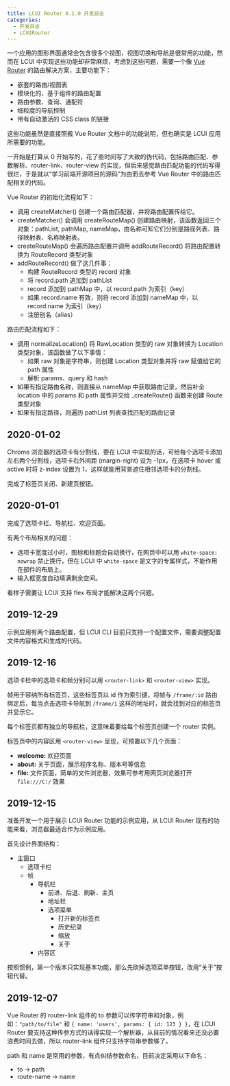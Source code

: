 ```yaml
---
title: LCUI Router 0.1.0 开发日志
categories:
  - 开发日志
  - LCUIRouter
---
```


一个应用的图形界面通常会包含很多个视图，视图切换和导航是很常用的功能，然而在 LCUI 中实现这些功能却非常麻烦，考虑到这些问题，需要一个像 [Vue Router](https://router.vuejs.org/zh/) 的路由解决方案，主要功能下：

- 嵌套的路由/视图表
- 模块化的、基于组件的路由配置
- 路由参数、查询、通配符
- 细粒度的导航控制
- 带有自动激活的 CSS class 的链接

这些功能虽然是直接照搬 Vue Router 文档中的功能说明，但也确实是 LCUI 应用所需要的功能。

一开始是打算从 0 开始写的，花了些时间写了大致的伪代码，包括路由匹配、参数解析、router-link、router-view 的实现，但后来感觉路由匹配功能的代码写得很烂，于是就以“学习前端开源项目的源码”为由而去参考 Vue Router 中的路由匹配相关的代码。

Vue Router 的初始化流程如下：

- 调用 createMatcher() 创建一个路由匹配器，并将路由配置传给它。
- createMatcher() 会调用 createRouteMap() 创建路由映射，该函数返回三个对象：pathList, pathMap, nameMap，由名称可知它们分别是路径列表、路径映射表、名称映射表。
- createRouteMap() 会遍历路由配置并调用 addRouteRecord() 将路由配置转换为 RouteRecord 类型对象
- addRouteRecord() 做了这几件事：
  - 构建 RouteRecord 类型的 record 对象
  - 将 record.path 追加到 pathList
  - record 添加到 pathMap 中，以 record.path 为索引（key）
  - 如果 record.name 有效，则将 record 添加到 nameMap 中，以 record.name 为索引（key）
  - 注册别名（alias）

路由匹配流程如下：

- 调用 normalizeLocation() 将 RawLocation 类型的 raw 对象转换为 Location 类型对象，该函数做了以下事情：
  - 如果 raw 对象是字符串，则创建 Location 类型对象并将 raw 赋值给它的 path 属性
  - 解析 params、query 和 hash
- 如果有指定路由名称，则直接从 nameMap 中获取路由记录，然后补全 location 中的 params 和 path 属性并交给 _createRoute() 函数来创建 Route 类型对象
- 如果有指定路径，则遍历 pathList 列表查找匹配的路由记录

## 2020-01-02

Chrome 浏览器的选项卡有分割线，要在 LCUI 中实现的话，可给每个选项卡添加左右两个分割线，选项卡右外间距 (margin-right) 设为 -1px，在选项卡 hover 或 active 时将 z-index 设置为 1，这样就能用背景遮住相邻选项卡的分割线。

完成了标签页关闭、新建页按钮。

## 2020-01-01

完成了选项卡栏、导航栏、欢迎页面。

有两个布局相关的问题：

- 选项卡宽度过小时，图标和标题会自动换行，在网页中可以用 `white-space: nowrap` 禁止换行，但在 LCUI 中 `white-space` 是文字的专属样式，不能作用在部件的布局上。
- 输入框宽度自动填满剩余空间。

看样子需要让 LCUI 支持 flex 布局才能解决这两个问题。

## 2019-12-29

示例应用有两个路由配置，但 LCUI CLI 目前只支持一个配置文件，需要调整配置文件内容格式和生成的代码。

## 2019-12-16

选项卡栏中的选项卡和帧分别可以用 `<router-link>` 和 `<router-view>` 实现。

帧用于容纳所有标签页，这些标签页以 id 作为索引键，将帧与 `/frame/:id` 路由绑定后，每当点击选项卡导航到 `/frame/1` 这样的地址时，就会找到对应的标签页并显示它。

每个标签页都有独立的导航栏，这意味着要给每个标签页创建一个 router 实例。

标签页中的内容区用 `<router-view>` 呈现，可预置以下几个页面：

- **welcome:** 欢迎页面
- **about:** 关于页面，展示程序名称、版本号等信息
- **file:** 文件页面，简单的文件浏览器，效果可参考用网页浏览器打开 `file:///C:/` 效果

## 2019-12-15

准备开发一个用于展示 LCUI Router 功能的示例应用，从 LCUI Router 现有的功能来看，浏览器最适合作为示例应用。

首先设计界面结构：

- 主窗口
  - 选项卡栏
  - 帧
    - 导航栏
      - 前进、后退、刷新、主页
      - 地址栏
      - 选项菜单
        - 打开新的标签页
        - 历史纪录
        - 缩放
        - 关于
    - 内容区

按照惯例，第一个版本只实现基本功能，那么先砍掉选项菜单按钮，改用“关于”按钮代替。

## 2019-12-07

Vue Router 的 router-link 组件的 to 参数可以传字符串和对象，例如：`"path/to/file"` 和 `{ name: 'users', params: { id: 123 } }`，在 LCUI Router 要支持这种传参方式的话得实现一个解析器，从目前的情况看来还没必要浪费时间去做，所以 router-link 组件只支持字符串参数够了。

path 和 name 是常用的参数，有点纠结参数命名，目前决定采用以下命名：

- to -> path
- route-name -> name
